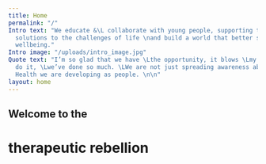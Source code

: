 ```yaml
---
title: Home
permalink: "/"
Intro text: "We educate &\L collaborate with young people, supporting them \nto develop
  solutions to the challenges of life \nand build a world that better supports their
  wellbeing."
Intro image: "/uploads/intro_image.jpg"
Quote text: "I’m so glad that we have \Lthe opportunity, it blows \Lmy mind how we
  do it, \Lwe’ve done so much. \LWe are not just spreading awareness about \LMental
  Health we are developing as people. \n\n"
layout: home
---
```


## Welcome to the
# therapeutic rebellion